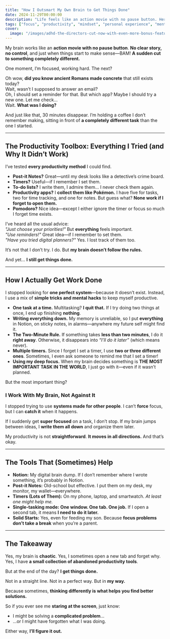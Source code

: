 ```yaml
---
title: "How I Outsmart My Own Brain to Get Things Done"
date: 2024-11-29T00:00:00
description: "Life feels like an action movie with no pause button. Here's how I handle the chaos and still get things done."
tags: ["focus", "productivity", "mindset", "personal experience", "mental strategies"]
cover:
  image: "/images/adhd-the-directors-cut-now-with-even-more-bonus-features.png"
---
```

My brain works like an **action movie with no pause button**. **No clear story, no control**, and just when things start to make sense—BAM! **A sudden cut to something completely different.**  

One moment, I’m focused, working hard. The next?  

Oh wow, **did you know ancient Romans made concrete** that still exists today?  
Wait, wasn’t I supposed to answer an email?  
Oh, I should set a reminder for that. But which app? Maybe I should try a new one. Let me check...  
Wait. **What was I doing?**  

And just like that, 30 minutes disappear. I’m holding a coffee I don’t remember making, sitting in front of **a completely different task** than the one I started.  

---

## **The Productivity Toolbox: Everything I Tried (and Why It Didn’t Work)**  

I’ve tested **every productivity method** I could find.  

- **Post-it Notes?** Great—until my desk looks like a detective’s crime board.  
- **Timers?** Useful—if I remember I set them.  
- **To-do lists?** I write them, I admire them... I never check them again.  
- **Productivity apps?** I **collect them like Pokémon.** I have five for tasks, two for time tracking, and one for notes. But guess what? **None work if I forget to open them.**  
- **Pomodoro?** Nice idea—except I either ignore the timer or focus so much I forget time exists.  

I’ve heard all the usual advice:  
*"Just choose your priorities!"* But **everything** feels important.  
*"Use reminders!"* Great idea—if I remember to set them.  
*"Have you tried digital planners?"* Yes. I lost track of them too.  

It’s not that I don’t try. I do. But **my brain doesn’t follow the rules.**  

And yet… **I still get things done.**  

---

## **How I Actually Get Work Done**  

I stopped looking for **one perfect system**—because it doesn’t exist. Instead, I use a mix of **simple tricks and mental hacks** to keep myself productive.  

- **One task at a time.** Multitasking? **I quit that.** If I try doing two things at once, I end up finishing **nothing**.  
- **Writing everything down.** My memory is unreliable, so I put **everything** in Notion, on sticky notes, in alarms—anywhere my future self might find it.  
- **The Two-Minute Rule.** If something takes **less than two minutes**, I do it **right away**. Otherwise, it disappears into *“I’ll do it later”* (which means never).  
- **Multiple timers.** Since I forget I set a timer, I use **two or three different ones**. Sometimes, I even ask someone to remind me that I set a timer!  
- **Using my deep focus.** When my brain decides something is **THE MOST IMPORTANT TASK IN THE WORLD**, I just go with it—even if it wasn’t planned.  

But the most important thing?  

### **I Work With My Brain, Not Against It**  

I stopped trying to use **systems made for other people**. I can’t **force** focus, but I can **catch it** when it happens.  

If I suddenly get **super focused** on a task, I don’t stop. If my brain jumps between ideas, I **write them all down** and organize them later.  

My productivity is not **straightforward**. **It moves in all directions.** And that’s okay.  

---

## **The Tools That (Sometimes) Help**  

- **Notion:** My digital brain dump. If I don’t remember where I wrote something, it’s probably in Notion.  
- **Post-it Notes:** Old-school but effective. I put them on my desk, my monitor, my wallet—everywhere.  
- **Timers (Lots of Them):** On my phone, laptop, and smartwatch. *At least one might help me.*  
- **Single-tasking mode:** **One window. One tab. One job.** If I open a second tab, it means **I need to do it later.**  
- **Solid Starts:** Yes, even for feeding my son. Because **focus problems don’t take a break** when you’re a parent.  

---

## **The Takeaway**  

Yes, my brain is **chaotic**. Yes, I sometimes open a new tab and forget why. Yes, I have **a small collection of abandoned productivity tools**.  

But at the end of the day? **I get things done.**  

Not in a straight line. Not in a perfect way. But in **my way.**  

Because sometimes, **thinking differently is what helps you find better solutions.**  

So if you ever see me **staring at the screen**, just know:  
- I might be solving a **complicated problem**...  
- ...or I might have forgotten what I was doing.  

Either way, **I’ll figure it out.**  